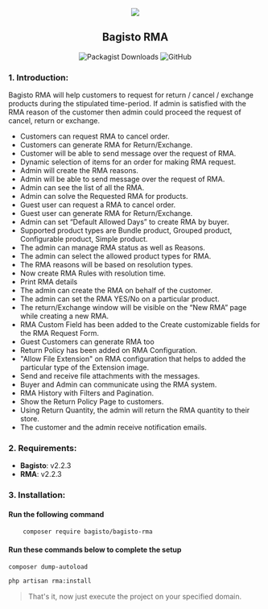 <p align="center">
    <img src="https://bagisto.com/wp-content/themes/bagisto/images/logo.png" />
    <h2 align="center">Bagisto RMA</h2>
</p>

<p align="center">
    <img alt="Packagist Downloads" src="https://img.shields.io/packagist/dt/bagisto/bagisto-rma"> <img alt="GitHub" src="https://img.shields.io/github/license/bagisto/bagisto-rma">
</p>

### 1. Introduction:

Bagisto RMA will help customers to request for return / cancel / exchange products during the stipulated time-period. If admin is satisfied with the RMA reason of the customer then admin could proceed the request of cancel, return or exchange.

* Customers can request RMA to cancel order.
* Customers can generate RMA for Return/Exchange.
* Customer will be able to send message over the request of RMA.
* Dynamic selection of items for an order for making RMA request.
* Admin will create the RMA reasons.
* Admin will be able to send message over the request of RMA.
* Admin can see the list of all the RMA.
* Admin can solve the Requested RMA for products.
* Guest user can request a RMA to cancel order.
* Guest user can generate RMA for Return/Exchange.
* Admin can set “Default Allowed Days” to create RMA by buyer.
* Supported product types are Bundle product, Grouped product, Configurable product, Simple product.
* The admin can manage RMA status as well as Reasons.
* The admin can select the allowed product types for RMA.
* The RMA reasons will be based on resolution types.
* Now create RMA Rules with resolution time.
* Print RMA details
* The admin can create the RMA on behalf of the customer.
* The admin can set the RMA YES/No on a particular product.
* The return/Exchange window will be visible on the “New RMA” page while creating a new RMA.
* RMA Custom Field has been added to the Create customizable fields for the RMA Request Form.
* Guest Customers can generate RMA too
* Return Policy has been added on RMA Configuration.
* "Allow File Extension" on RMA configuration that helps to added the particular type of the Extension image.
* Send and receive file attachments with the messages.
* Buyer and Admin can communicate using the RMA system.
* RMA History with Filters and Pagination.
* Show the Return Policy Page to customers.
* Using Return Quantity, the admin will return the RMA quantity to their store.
* The customer and the admin receive notification emails.

### 2. Requirements:

* **Bagisto**: v2.2.3
* **RMA**: v2.2.3

### 3. Installation:

#### Run the following command

```bash
    composer require bagisto/bagisto-rma
```

#### Run these commands below to complete the setup

```bash
composer dump-autoload

php artisan rma:install
```

> That's it, now just execute the project on your specified domain.